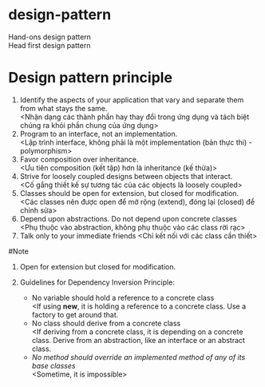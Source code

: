 # design-pattern
Hand-ons design pattern <br>
Head first design pattern
# Design pattern principle
1. Identify the aspects of your application that vary and separate them from what stays the same. <br>
<Nhận dạng các thành phần hay thay đổi trong ứng dụng và tách biệt chúng ra khỏi phần chung của ứng dụng>
2. Program to an interface, not an implementation. <br>
<Lập trình interface, không phải là một implementation (bản thực thi) - polymorphism>
3. Favor composition over inheritance. <br>
<Ưu tiên composition (kết tập) hơn là inheritance (kế thừa)>
4. Strive for loosely coupled designs between objects that interact. <br>
<Cố gắng thiết kế sự tương tác của các objects là loosely coupled>
5. Classes should be open for extension, but closed for modification. <br>
<Các classes nên được open để mở rộng (extend), đóng lại (closed) để chỉnh sửa>
6. Depend upon abstractions. Do not depend upon concrete classes <br>
<Phụ thuộc vào abstraction, không phụ thuộc vào các class rời rạc>
7. Talk only to your immediate friends
<Chỉ kết nối với các class cần thiết>

#Note
1. Open for extension but closed for modification. <br>

2. Guidelines for Dependency Inversion Principle: <br>
    * No variable should hold a reference to a concrete class <br>
    <If using **new**, it is holding a reference to a concrete class. Use a factory to get around that. <br>
    * No class should derive from a concrete class <br>
    <If deriving from a concrete class, it is depending on a concrete class. Derive from an abstraction, like an interface or an abstract class.
    * *No method should override an implemented method of any of its base classes* <br>
    <Sometime, it is impossible>
